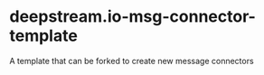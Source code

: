 # deepstream.io-msg-connector-template
A template that can be forked to create new message connectors
